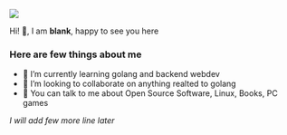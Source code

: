 ![](https://media.tenor.com/UTxKJNlZilwAAAAi/luffy-monkey-d-luffy.gif)

Hi! 👋, I am **blank**, happy to see you here

### Here are few things about me
- 🌱 I’m currently learning golang and backend webdev
- 👯 I’m looking to collaborate on anything realted to golang
- 💬 You can talk to me about Open Source Software, Linux, Books, PC games


*I will add few more line later*
